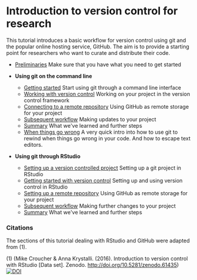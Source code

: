 # Introduction to version control for research

This tutorial introduces a basic workflow for version control using
git and the popular online hosting service, GitHub. The aim is to
provide a starting point for researchers who want to curate and
distribute their code.

* [Preliminaries](./prelim.md) Make sure that you have what you need to
get started

* **Using git on the command line**
    - [Getting started](./get_started.md) Start using git through a command line interface
    - [Working with version control](./version_control.md) Working on your project in the version control framework
    - [Connecting to a remote repository](./remote.md) Using GitHub as remote storage for your project
    - [Subsequent workflow](./workflow.md) Making updates to your project
    - [Summary](./summary.md) What we've learned and further steps
    - [When things go wrong](./when-things-go-wrong.md) A very quick intro into how to use git to
    rewind when things go wrong in your code. And how to escape text editors.

* **Using git through RStudio**
    * [Setting up a version controlled project](./rstudio_setup.md) Setting up a git project in RStudio
    * [Getting started with version control](./rstudio_vc.md) Setting up and using version control in RStudio
    * [Setting up a remote repository](./rstudio_remote.md) Using GitHub as remote storage for your project
    * [Subsequent workflow](./rstudio_updates.md) Making further changes to your project
    * [Summary](./rstudio_summary.md) What we've learned and further steps

### Citations

The sections of this tutorial dealing with RStudio and GitHub were adapted from (1).

(1) (Mike Croucher & Anna Krystalli. (2016). Introduction to version control with RStudio [Data set]. Zenodo. http://doi.org/10.5281/zenodo.61435) [![DOI](https://zenodo.org/badge/DOI/10.5281/zenodo.61435.svg)](https://doi.org/10.5281/zenodo.61435)

